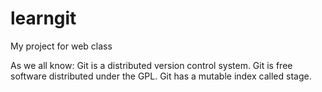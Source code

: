 # learngit
My project for web class

As we all know:
Git is a distributed version control system.
Git is free software distributed under the GPL.
Git has a mutable index called stage.

